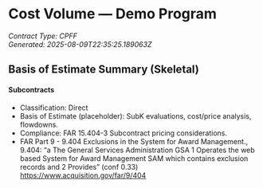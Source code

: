# Cost Volume — Demo Program
_Contract Type: CPFF_  
_Generated: 2025-08-09T22:35:25.189063Z_

## Basis of Estimate Summary (Skeletal)
#### Subcontracts
- Classification: Direct
- Basis of Estimate (placeholder): SubK evaluations, cost/price analysis, flowdowns.
- Compliance: FAR 15.404-3 Subcontract pricing considerations.
- FAR Part 9 - 9.404 Exclusions in the System for Award Management., 9.404: “a The General Services Administration GSA 1 Operates the web based System for Award Management SAM which contains exclusion records and 2 Provides” (conf 0.33) https://www.acquisition.gov/far/9/404
